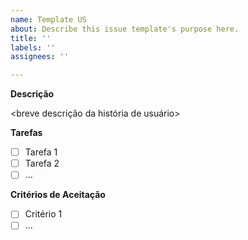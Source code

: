 ```yaml
---
name: Template US
about: Describe this issue template's purpose here.
title: ''
labels: ''
assignees: ''

---
```


**Descrição**

<breve descrição da história de usuário>

**Tarefas**

- [ ] Tarefa 1
- [ ] Tarefa 2
- [ ] ...

**Critérios de Aceitação**

- [ ] Critério 1
- [ ] ...
